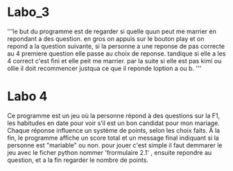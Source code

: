 # Labo_3
'''le but du programme est de regarder si quelle quun peut me marrier en repondant a des question. en gros on appuis sur le bouton play
et on repond a la question suivante, si la personne a une reponse de pas correcte au 4 premiere question elle passe au choix de reponse.
tandique si elle a les 4 correct c'est fini et elle peit me marrier. par la suite si elle est pas kimi ou ollie il doit recommencer
justqua ce que il reponde loption a ou b. 
'''
# Labo 4
Ce programme est un jeu où la personne répond à des questions sur la F1, les habitudes en date pour voir s’il est un bon candidat pour mon mariage. Chaque réponse influence un système de points, selon les choix faits. À la fin, le programme affiche un score total et un message final indiquant si la personne est "mariable" ou non. pour jouer c'est simple il faut demmarer le jeu avec le ficher python nommer 'frormulaire 2.1' , ensuite repondre au question, et a la fin regarder le nombre de points.
